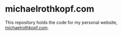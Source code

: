# michaelrothkopf.com

This repository holds the code for my personal website, [michaelrothkopf.com](michaelrothkopf.com).
